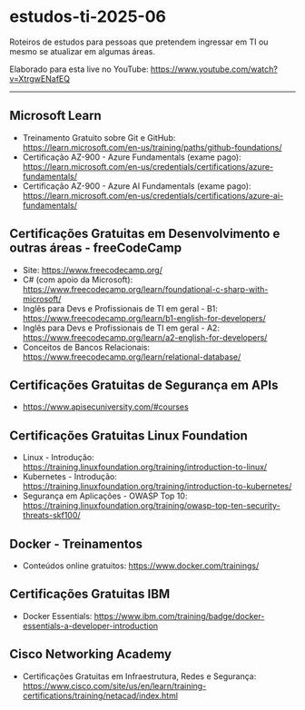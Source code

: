 # estudos-ti-2025-06
Roteiros de estudos para pessoas que pretendem ingressar em TI ou mesmo se atualizar em algumas áreas.

Elaborado para esta live no YouTube: https://www.youtube.com/watch?v=XtrgwENafEQ

---

## Microsoft Learn
- Treinamento Gratuito sobre Git e GitHub:
  https://learn.microsoft.com/en-us/training/paths/github-foundations/
- Certificação AZ-900 - Azure Fundamentals (exame pago): https://learn.microsoft.com/en-us/credentials/certifications/azure-fundamentals/
- Certificação AZ-900 - Azure AI Fundamentals (exame pago): https://learn.microsoft.com/en-us/credentials/certifications/azure-ai-fundamentals/

## Certificações Gratuitas em Desenvolvimento e outras áreas - freeCodeCamp
- Site: https://www.freecodecamp.org/
- C# (com apoio da Microsoft): https://www.freecodecamp.org/learn/foundational-c-sharp-with-microsoft/
- Inglês para Devs e Profissionais de TI em geral - B1: https://www.freecodecamp.org/learn/b1-english-for-developers/
- Inglês para Devs e Profissionais de TI em geral - A2: https://www.freecodecamp.org/learn/a2-english-for-developers/
- Conceitos de Bancos Relacionais: https://www.freecodecamp.org/learn/relational-database/

## Certificações Gratuitas de Segurança em APIs
- https://www.apisecuniversity.com/#courses

## Certificações Gratuitas Linux Foundation
- Linux - Introdução: https://training.linuxfoundation.org/training/introduction-to-linux/
- Kubernetes - Introdução: https://training.linuxfoundation.org/training/introduction-to-kubernetes/
- Segurança em Aplicações - OWASP Top 10: https://training.linuxfoundation.org/training/owasp-top-ten-security-threats-skf100/

## Docker - Treinamentos
- Conteúdos online gratuitos: https://www.docker.com/trainings/

## Certificações Gratuitas IBM
- Docker Essentials: https://www.ibm.com/training/badge/docker-essentials-a-developer-introduction

## Cisco Networking Academy
- Certificações Gratuitas em Infraestrutura, Redes e Segurança: https://www.cisco.com/site/us/en/learn/training-certifications/training/netacad/index.html
